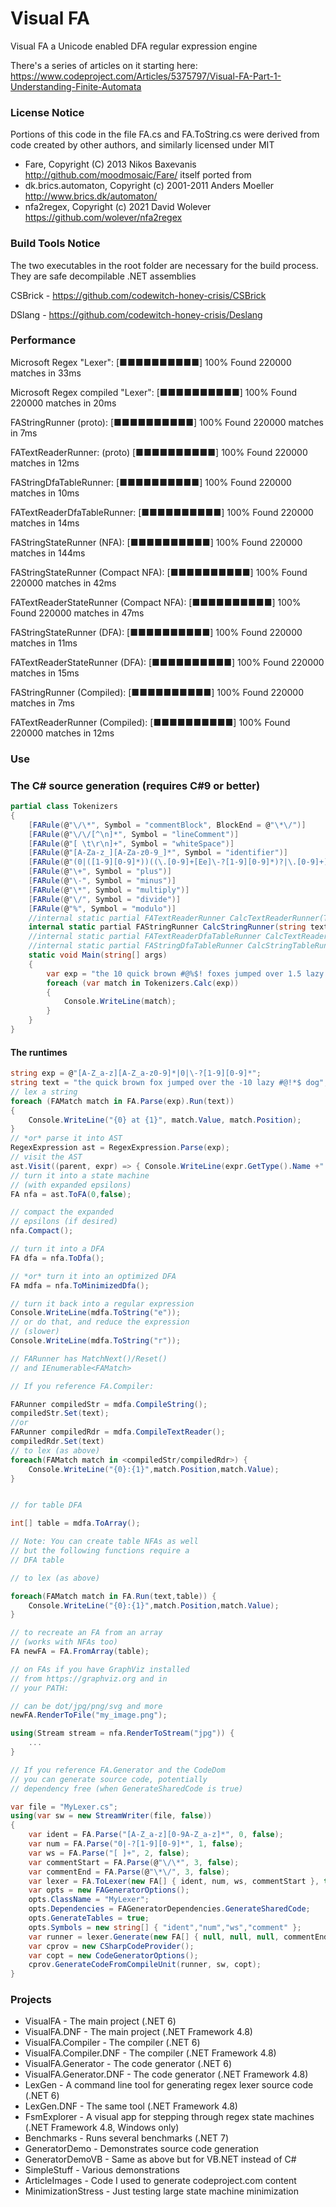 ﻿# Visual FA
Visual FA a Unicode enabled DFA regular expression engine

There's a series of articles on it starting here:
https://www.codeproject.com/Articles/5375797/Visual-FA-Part-1-Understanding-Finite-Automata

### License Notice

Portions of this code in the file FA.cs and FA.ToString.cs were derived from code created by other authors, and similarly licensed under MIT
- Fare, Copyright (C) 2013 Nikos Baxevanis http://github.com/moodmosaic/Fare/ itself ported from 
- dk.brics.automaton, Copyright (c) 2001-2011 Anders Moeller http://www.brics.dk/automaton/
- nfa2regex, Copyright (c) 2021 David Wolever https://github.com/wolever/nfa2regex

### Build Tools Notice

The two executables in the root folder are necessary for the build process.
They are safe decompilable .NET assemblies

CSBrick - https://github.com/codewitch-honey-crisis/CSBrick

DSlang - https://github.com/codewitch-honey-crisis/Deslang


### Performance 

Microsoft Regex "Lexer": [■■■■■■■■■■] 100% Found 220000 matches in 33ms

Microsoft Regex compiled "Lexer": [■■■■■■■■■■] 100% Found 220000 matches in 20ms

FAStringRunner (proto): [■■■■■■■■■■] 100% Found 220000 matches in 7ms

FATextReaderRunner: (proto) [■■■■■■■■■■] 100% Found 220000 matches in 12ms

FAStringDfaTableRunner: [■■■■■■■■■■] 100% Found 220000 matches in 10ms

FATextReaderDfaTableRunner: [■■■■■■■■■■] 100% Found 220000 matches in 14ms

FAStringStateRunner (NFA): [■■■■■■■■■■] 100% Found 220000 matches in 144ms

FAStringStateRunner (Compact NFA): [■■■■■■■■■■] 100% Found 220000 matches in 42ms

FATextReaderStateRunner (Compact NFA): [■■■■■■■■■■] 100% Found 220000 matches in 47ms

FAStringStateRunner (DFA): [■■■■■■■■■■] 100% Found 220000 matches in 11ms

FATextReaderStateRunner (DFA): [■■■■■■■■■■] 100% Found 220000 matches in 15ms

FAStringRunner (Compiled): [■■■■■■■■■■] 100% Found 220000 matches in 7ms

FATextReaderRunner (Compiled): [■■■■■■■■■■] 100% Found 220000 matches in 12ms


### Use

### The C# source generation (requires C#9 or better)

```cs
partial class Tokenizers
{
    [FARule(@"\/\*", Symbol = "commentBlock", BlockEnd = @"\*\/")]
    [FARule(@"\/\/[^\n]*", Symbol = "lineComment")]
    [FARule(@"[ \t\r\n]+", Symbol = "whiteSpace")]
    [FARule(@"[A-Za-z_][A-Za-z0-9_]*", Symbol = "identifier")]
    [FARule(@"(0|([1-9][0-9]*))((\.[0-9]+[Ee]\-?[1-9][0-9]*)?|\.[0-9]+)", Symbol = "number")]
    [FARule(@"\+", Symbol = "plus")]
    [FARule(@"\-", Symbol = "minus")]
    [FARule(@"\*", Symbol = "multiply")]
    [FARule(@"\/", Symbol = "divide")]
    [FARule(@"%", Symbol = "modulo")]
    //internal static partial FATextReaderRunner CalcTextReaderRunner(TextReader text);
    internal static partial FAStringRunner CalcStringRunner(string text);
    //internal static partial FATextReaderDfaTableRunner CalcTextReaderTableRunner(TextReader text);
    //internal static partial FAStringDfaTableRunner CalcStringTableRunner(string text);
    static void Main(string[] args)
    {
        var exp = "the 10 quick brown #@%$! foxes jumped over 1.5 lazy dogs";
        foreach (var match in Tokenizers.Calc(exp))
        {
            Console.WriteLine(match);
        }
    }
}
```

#### The runtimes

```cs
string exp = @"[A-Z_a-z][A-Z_a-z0-9]*|0|\-?[1-9][0-9]*";
string text = "the quick brown fox jumped over the -10 lazy #@!*$ dog";
// lex a string
foreach (FAMatch match in FA.Parse(exp).Run(text))
{
	Console.WriteLine("{0} at {1}", match.Value, match.Position);
}
// *or* parse it into AST
RegexExpression ast = RegexExpression.Parse(exp);
// visit the AST
ast.Visit((parent, expr) => { Console.WriteLine(expr.GetType().Name +" "+ expr); return true; });
// turn it into a state machine
// (with expanded epsilons)
FA nfa = ast.ToFA(0,false);

// compact the expanded
// epsilons (if desired)
nfa.Compact();

// turn it into a DFA
FA dfa = nfa.ToDfa();

// *or* turn it into an optimized DFA
FA mdfa = nfa.ToMinimizedDfa();

// turn it back into a regular expression
Console.WriteLine(mdfa.ToString("e"));
// or do that, and reduce the expression
// (slower)
Console.WriteLine(mdfa.ToString("r"));

// FARunner has MatchNext()/Reset()
// and IEnumerable<FAMatch>

// If you reference FA.Compiler:

FARunner compiledStr = mdfa.CompileString();
compiledStr.Set(text);
//or
FARunner compiledRdr = mdfa.CompileTextReader();
compiledRdr.Set(text)
// to lex (as above)
foreach(FAMatch match in <compiledStr/compiledRdr>) {
	Console.WriteLine("{0}:{1}",match.Position,match.Value);
}


// for table DFA

int[] table = mdfa.ToArray();

// Note: You can create table NFAs as well
// but the following functions require a 
// DFA table

// to lex (as above)

foreach(FAMatch match in FA.Run(text,table)) {
	Console.WriteLine("{0}:{1}",match.Position,match.Value);
}

// to recreate an FA from an array
// (works with NFAs too)
FA newFA = FA.FromArray(table);

// on FAs if you have GraphViz installed
// from https://graphviz.org and in
// your PATH:

// can be dot/jpg/png/svg and more
newFA.RenderToFile("my_image.png");

using(Stream stream = nfa.RenderToStream("jpg")) {
	...
}

// If you reference FA.Generator and the CodeDom
// you can generate source code, potentially
// dependency free (when GenerateSharedCode is true)

var file = "MyLexer.cs";
using(var sw = new StreamWriter(file, false))
{					
	var ident = FA.Parse("[A-Z_a-z][0-9A-Z_a-z]*", 0, false);
	var num = FA.Parse("0|-?[1-9][0-9]*", 1, false);
	var ws = FA.Parse("[ ]+", 2, false);
	var commentStart = FA.Parse(@"\/\*", 3, false);
	var commentEnd = FA.Parse(@"\*\/", 3, false);
	var lexer = FA.ToLexer(new FA[] { ident, num, ws, commentStart }, true);
	var opts = new FAGeneratorOptions();
	opts.ClassName = "MyLexer";
	opts.Dependencies = FAGeneratorDependencies.GenerateSharedCode;
	opts.GenerateTables = true;
	opts.Symbols = new string[] { "ident","num","ws","comment" };
	var runner = lexer.Generate(new FA[] { null, null, null, commentEnd }, opts);
	var cprov = new CSharpCodeProvider();
	var copt = new CodeGeneratorOptions();
	cprov.GenerateCodeFromCompileUnit(runner, sw, copt);
}

```

### Projects

- VisualFA - The main project (.NET 6)
- VisualFA.DNF - The main project (.NET Framework 4.8)
- VisualFA.Compiler - The compiler (.NET 6)
- VisualFA.Compiler.DNF - The compiler (.NET Framework 4.8)
- VisualFA.Generator - The code generator (.NET 6)
- VisualFA.Generator.DNF - The code generator (.NET Framework 4.8)
- LexGen - A command line tool for generating regex lexer source code (.NET 6)
- LexGen.DNF - The same tool (.NET Framework 4.8)
- FsmExplorer - A visual app for stepping through regex state machines (.NET Framework 4.8, Windows only)
- Benchmarks - Runs several benchmarks (.NET 7)
- GeneratorDemo - Demonstrates source code generation
- GeneratorDemoVB - Same as above but for VB.NET instead of C#
- SimpleStuff - Various demonstrations
- ArticleImages - Code I used to generate codeproject.com content
- MinimizationStress - Just testing large state machine minimization
